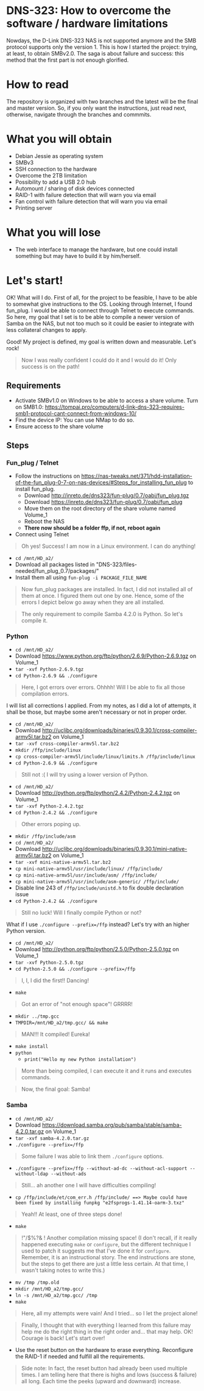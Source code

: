 # DNS-323: How to overcome the software / hardware limitations
Nowdays, the D-Link DNS-323 NAS is not supported anymore and the SMB protocol supports only the version 1. This is how I started the project: trying, at least, to obtain SMBv2.0. The saga is about failure and success: this method that the first part is not enough glorified.

# How to read
The repository is organized with two branches and the latest will be the final and master version. So, if you only want the instructions, just read next, otherwise, navigate through the branches and commmits.

# What you will obtain
- Debian Jessie as operating system
- SMBv3
- SSH connection to the hardware
- Overcome the 2TB limitation
- Possibility to add a USB 2.0 hub
- Automount / sharing of disk devices connected
- RAID-1 with failure detection that will warn you via email
- Fan control with failure detection that will warn you via email
- Printing server

# What you will lose
- The web interface to manage the hardware, but one could install something but may have to build it by him/herself.

# Let's start!

OK! What will I do. First of all, for the project to be feasible, I have to be able to somewhat give instructions to the OS. Looking through Internet, I found fun_plug. I would be able to connect through Telnet to execute commands. So here, my goal that I set is to be able to compile a newer version of Samba on the NAS, but not too much so it could be easier to integrate with less collateral changes to apply.

Good! My project is defined, my goal is written down and measurable. Let's rock!

> Now I was really confident I could do it and I would do it! Only success is on the path!

## Requirements
- Activate SMBv1.0 on Windows to be able to access a share volume. Turn on SMB1.0: https://tompai.pro/computers/d-link-dns-323-requires-smb1-protocol-cant-connect-from-windows-10/
- Find the device IP: You can use NMap to do so.
- Ensure access to the share volume

## Steps
### Fun_plug / Telnet
- Follow the instructions on https://nas-tweaks.net/371/hdd-installation-of-the-fun_plug-0-7-on-nas-devices/#Steps_for_installing_fun_plug to install fun_plug.
    - Download http://inreto.de/dns323/fun-plug/0.7/oabi/fun_plug.tgz
    - Download https://inreto.de/dns323/fun-plug/0.7/oabi/fun_plug
    - Move them on the root directory of the share volume named Volume_1
    - Reboot the NAS
    - **There now should be a folder ffp, if not, reboot again**
- Connect using Telnet

> Oh yes! Success! I am now in a Linux environment. I can do anything!

- `cd /mnt/HD_a2/`
- Download all packages listed in "DNS-323/files-needed/fun_plug_0.7/packages/"
- Install them all using `fun-plug -i PACKAGE_FILE_NAME`

> Now fun_plug packages are installed. In fact, I did not installed all of them at once. I figured them out one by one. Hence, some of the errors I depict below go away when they are all installed.

> The only requirement to compile Samba 4.2.0 is Python. So let's compile it.

### Python
- `cd /mnt/HD_a2/`
- Download https://www.python.org/ftp/python/2.6.9/Python-2.6.9.tgz on Volume_1
- `tar -xvf Python-2.6.9.tgz`
- `cd Python-2.6.9 && ./configure`

> Here, I got errors over errors. Ohhhh! Will I be able to fix all those compilation errors.

I will list all corrections I applied. From my notes, as I did a lot of attempts, it shall be those, but maybe some aren't necessary or not in proper order.

- `cd /mnt/HD_a2/`
- Download http://uclibc.org/downloads/binaries/0.9.30.1/cross-compiler-armv5l.tar.bz2 on Volume_1
- `tar -xvf cross-compiler-armv5l.tar.bz2`
- `mkdir /ffp/include/linux`
- `cp cross-compiler-armv5l/include/linux/limits.h /ffp/include/linux`
- `cd Python-2.6.9 && ./configure`

> Still not :( I will try using a lower version of Python.

- `cd /mnt/HD_a2/`
- Download http://python.org/ftp/python/2.4.2/Python-2.4.2.tgz on Volume_1
- `tar -xvf Python-2.4.2.tgz`
- `cd Python-2.4.2 && ./configure`

> Other errors poping up.

- `mkdir /ffp/include/asm`
- `cd /mnt/HD_a2/`
- Download http://uclibc.org/downloads/binaries/0.9.30.1/mini-native-armv5l.tar.bz2 on Volume_1
- `tar -xvf mini-native-armv5l.tar.bz2`
- `cp mini-native-armv5l/usr/include/linux/ /ffp/include/`
- `cp mini-native-armv5l/usr/include/asm/ /ffp/include/`
- `cp mini-native-armv5l/usr/include/asm-generic/ /ffp/include/`
- Disable line 243 of `/ffp/include/unistd.h` to fix double declaration issue
- `cd Python-2.4.2 && ./configure`

> Still no luck! Will I finally compile Python or not?

What if I use `./configure --prefix=/ffp` instead? Let's try with an higher Python version.

- `cd /mnt/HD_a2/`
- Download http://python.org/ftp/python/2.5.0/Python-2.5.0.tgz on Volume_1
- `tar -xvf Python-2.5.0.tgz`
- `cd Python-2.5.0 && ./configure --prefix=/ffp`

> I, I, I did the first!! Dancing!

- `make`

> Got an error of "not enough space"! GRRRR!

- `mkdir ../tmp.gcc`
- `TMPDIR=/mnt/HD_a2/tmp.gcc/ && make`

> MAN!!! It compiled! Eureka!

- `make install`
- `python`
    - `print("Hello my new Python installation")`

> More than being compiled, I can execute it and it runs and executes commands.

> Now, the final goal: Samba!

### Samba

- `cd /mnt/HD_a2/`
- Download https://download.samba.org/pub/samba/stable/samba-4.2.0.tar.gz on Volume_1
- `tar -xvf samba-4.2.0.tar.gz`
- `./configure --prefix=/ffp`

> Some failure I was able to link them `./configure` options.

- `./configure --prefix=/ffp --without-ad-dc --without-acl-support --without-ldap --without-ads`

> Still... ah another one I will have difficulties compiling!

- `cp /ffp/include/et/com_err.h /ffp/include/ ==> Maybe could have been fixed by installing funpkg "e2fsprogs-1.41.14-oarm-3.txz"`

> Yeah!! At least, one of three steps done!

- `make`

> !"/$%?& ! Another compilation missing space! (I don't recall, if it really happened executing `make` or `configure`, but the different technique I used to patch it suggests me that I've done it for `configure`. Remember, it is an instructional story. The end instructions are stone, but the steps to get there are just a little less certain. At that time, I wasn't taking notes to write this.)

- `mv /tmp /tmp.old`
- `mkdir /mnt/HD_a2/tmp.gcc/`
- `ln -s /mnt/HD_a2/tmp.gcc/ /tmp`
- `make`

> Here, all my attempts were vain! And I tried... so I let the project alone!

> Finally, I thought that with everything I learned from this failure may help me do the right thing in the right order and... that may help. OK! Courage is back! Let's start over!

- Use the reset button on the hardware to erase everything. Reconfigure the RAID-1 if needed and fulfill all the requirements.

> Side note: In fact, the reset button had already been used multiple times. I am telling here that there is highs and lows (success & failure) all long. Each time the peeks (upward and downward) increase.
